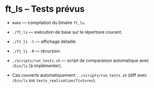 # ft_ls – Tests prévus

- `make` — compilation du binaire `ft_ls`.
- `./ft_ls` — exécution de base sur le répertoire courant.
- `./ft_ls -l` — affichage détaillé.
- `./ft_ls -R` — récursion.
- `./scripts/run_tests.sh` — script de comparaison automatique avec `/bin/ls` (à implémenter).

- Cas couverts automatiquement : `./scripts/run_tests.sh` (diff avec `/bin/ls` sur `tests_realisation/fixtures`).
